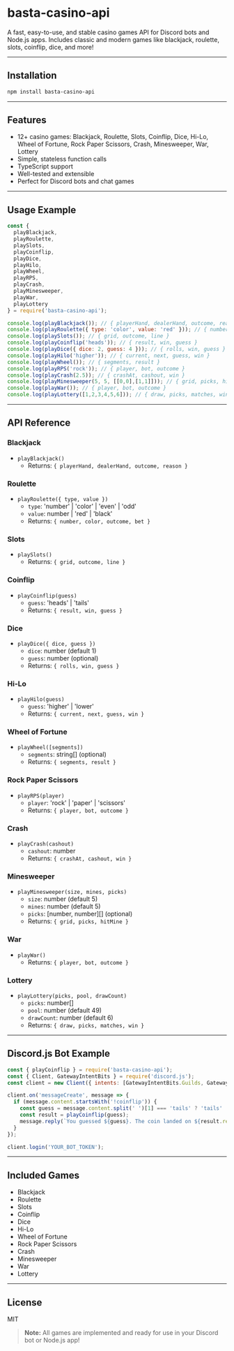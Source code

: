 # basta-casino-api

A fast, easy-to-use, and stable casino games API for Discord bots and Node.js apps. Includes classic and modern games like blackjack, roulette, slots, coinflip, dice, and more!

---

## Installation
```sh
npm install basta-casino-api
```

---

## Features
- 12+ casino games: Blackjack, Roulette, Slots, Coinflip, Dice, Hi-Lo, Wheel of Fortune, Rock Paper Scissors, Crash, Minesweeper, War, Lottery
- Simple, stateless function calls
- TypeScript support
- Well-tested and extensible
- Perfect for Discord bots and chat games

---

## Usage Example
```js
const {
  playBlackjack,
  playRoulette,
  playSlots,
  playCoinflip,
  playDice,
  playHilo,
  playWheel,
  playRPS,
  playCrash,
  playMinesweeper,
  playWar,
  playLottery
} = require('basta-casino-api');

console.log(playBlackjack()); // { playerHand, dealerHand, outcome, reason }
console.log(playRoulette({ type: 'color', value: 'red' })); // { number, color, outcome, bet }
console.log(playSlots()); // { grid, outcome, line }
console.log(playCoinflip('heads')); // { result, win, guess }
console.log(playDice({ dice: 2, guess: 4 })); // { rolls, win, guess }
console.log(playHilo('higher')); // { current, next, guess, win }
console.log(playWheel()); // { segments, result }
console.log(playRPS('rock')); // { player, bot, outcome }
console.log(playCrash(2.5)); // { crashAt, cashout, win }
console.log(playMinesweeper(5, 5, [[0,0],[1,1]])); // { grid, picks, hitMine }
console.log(playWar()); // { player, bot, outcome }
console.log(playLottery([1,2,3,4,5,6])); // { draw, picks, matches, win }
```

---

## API Reference

### Blackjack
- `playBlackjack()`
  - Returns: `{ playerHand, dealerHand, outcome, reason }`

### Roulette
- `playRoulette({ type, value })`
  - `type`: 'number' | 'color' | 'even' | 'odd'
  - `value`: number | 'red' | 'black'
  - Returns: `{ number, color, outcome, bet }`

### Slots
- `playSlots()`
  - Returns: `{ grid, outcome, line }`

### Coinflip
- `playCoinflip(guess)`
  - `guess`: 'heads' | 'tails'
  - Returns: `{ result, win, guess }`

### Dice
- `playDice({ dice, guess })`
  - `dice`: number (default 1)
  - `guess`: number (optional)
  - Returns: `{ rolls, win, guess }`

### Hi-Lo
- `playHilo(guess)`
  - `guess`: 'higher' | 'lower'
  - Returns: `{ current, next, guess, win }`

### Wheel of Fortune
- `playWheel([segments])`
  - `segments`: string[] (optional)
  - Returns: `{ segments, result }`

### Rock Paper Scissors
- `playRPS(player)`
  - `player`: 'rock' | 'paper' | 'scissors'
  - Returns: `{ player, bot, outcome }`

### Crash
- `playCrash(cashout)`
  - `cashout`: number
  - Returns: `{ crashAt, cashout, win }`

### Minesweeper
- `playMinesweeper(size, mines, picks)`
  - `size`: number (default 5)
  - `mines`: number (default 5)
  - `picks`: [number, number][] (optional)
  - Returns: `{ grid, picks, hitMine }`

### War
- `playWar()`
  - Returns: `{ player, bot, outcome }`

### Lottery
- `playLottery(picks, pool, drawCount)`
  - `picks`: number[]
  - `pool`: number (default 49)
  - `drawCount`: number (default 6)
  - Returns: `{ draw, picks, matches, win }`

---

## Discord.js Bot Example
```js
const { playCoinflip } = require('basta-casino-api');
const { Client, GatewayIntentBits } = require('discord.js');
const client = new Client({ intents: [GatewayIntentBits.Guilds, GatewayIntentBits.GuildMessages, GatewayIntentBits.MessageContent] });

client.on('messageCreate', message => {
  if (message.content.startsWith('!coinflip')) {
    const guess = message.content.split(' ')[1] === 'tails' ? 'tails' : 'heads';
    const result = playCoinflip(guess);
    message.reply(`You guessed ${guess}. The coin landed on ${result.result}. ${result.win ? 'You win!' : 'You lose!'}`);
  }
});

client.login('YOUR_BOT_TOKEN');
```

---

## Included Games
- Blackjack
- Roulette
- Slots
- Coinflip
- Dice
- Hi-Lo
- Wheel of Fortune
- Rock Paper Scissors
- Crash
- Minesweeper
- War
- Lottery

---

## License
MIT

> **Note:** All games are implemented and ready for use in your Discord bot or Node.js app! 